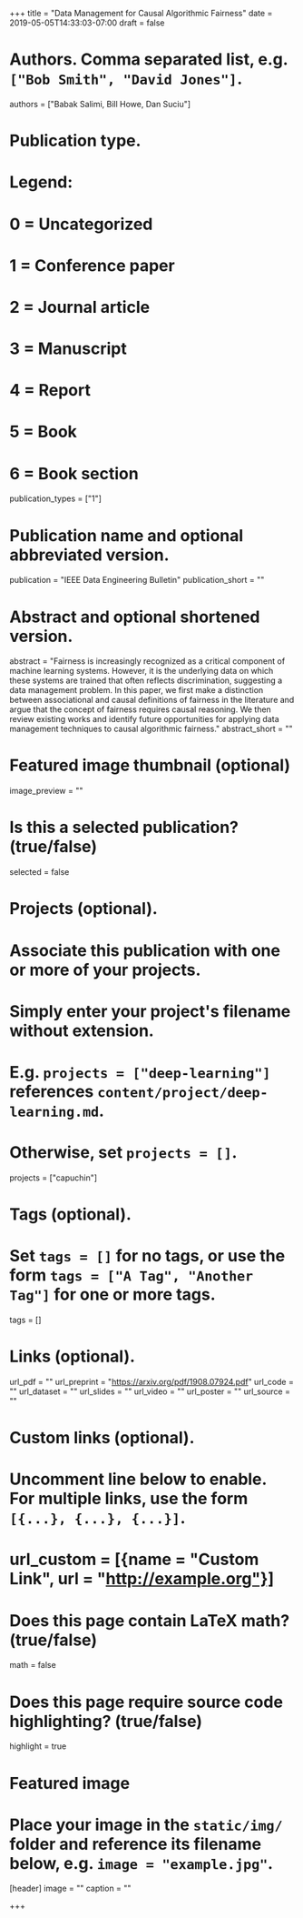 +++
title = "Data Management for Causal Algorithmic Fairness"
date = 2019-05-05T14:33:03-07:00
draft = false

# Authors. Comma separated list, e.g. `["Bob Smith", "David Jones"]`.
authors = ["Babak Salimi, Bill Howe, Dan Suciu"]

# Publication type.
# Legend:
# 0 = Uncategorized
# 1 = Conference paper
# 2 = Journal article
# 3 = Manuscript
# 4 = Report
# 5 = Book
# 6 = Book section
publication_types = ["1"]

# Publication name and optional abbreviated version.
publication = "IEEE Data Engineering Bulletin"
publication_short = ""

# Abstract and optional shortened version.
abstract = "Fairness is increasingly recognized as a critical component of machine learning systems. However, it is the underlying data on which these systems are trained that often reflects discrimination, suggesting a data management problem. In this paper, we first make a distinction between associational and causal definitions of fairness in the literature and argue that the concept of fairness requires causal reasoning. We then review existing works and identify future opportunities for applying data management techniques to causal algorithmic fairness."
abstract_short = ""

# Featured image thumbnail (optional)
image_preview = ""

# Is this a selected publication? (true/false)
selected = false

# Projects (optional).
#   Associate this publication with one or more of your projects.
#   Simply enter your project's filename without extension.
#   E.g. `projects = ["deep-learning"]` references `content/project/deep-learning.md`.
#   Otherwise, set `projects = []`.
projects = ["capuchin"]

# Tags (optional).
#   Set `tags = []` for no tags, or use the form `tags = ["A Tag", "Another Tag"]` for one or more tags.
tags = []

# Links (optional).
url_pdf = ""
url_preprint = "https://arxiv.org/pdf/1908.07924.pdf"
url_code = ""
url_dataset = ""
url_slides = ""
url_video = ""
url_poster = ""
url_source = ""

# Custom links (optional).
#   Uncomment line below to enable. For multiple links, use the form `[{...}, {...}, {...}]`.
# url_custom = [{name = "Custom Link", url = "http://example.org"}]

# Does this page contain LaTeX math? (true/false)
math = false

# Does this page require source code highlighting? (true/false)
highlight = true

# Featured image
# Place your image in the `static/img/` folder and reference its filename below, e.g. `image = "example.jpg"`.
[header]
image = ""
caption = ""

+++
